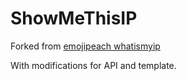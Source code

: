 # ShowMeThisIP

Forked from [emojipeach whatismyip](https://github.com/emojipeach/whatismyip)

With modifications for API and template.
